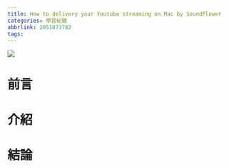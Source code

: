 ```yaml
---
title: How to delivery your Youtube streaming on Mac by SoundFlower
categories: 學習紀錄
abbrlink: 2051073782
tags:
---
```


![](https://i.imgur.com/0QAGPDc.png)

# 前言

<!-- more -->

# 介紹

# 結論
